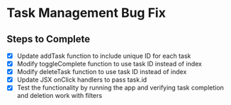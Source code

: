 # Task Management Bug Fix

## Steps to Complete
- [x] Update addTask function to include unique ID for each task
- [x] Modify toggleComplete function to use task ID instead of index
- [x] Modify deleteTask function to use task ID instead of index
- [x] Update JSX onClick handlers to pass task.id
- [x] Test the functionality by running the app and verifying task completion and deletion work with filters
